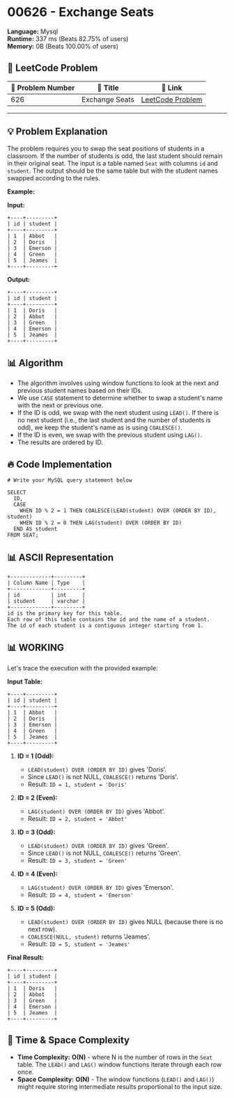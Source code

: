 # 00626 - Exchange Seats
    
**Language:** Mysql  
**Runtime:** 337 ms (Beats 82.75% of users)  
**Memory:** 0B (Beats 100.00% of users)  

## 📝 **LeetCode Problem**
| 🔢 Problem Number | 📌 Title | 🔗 Link |
|------------------|--------------------------|--------------------------|
| 626 | Exchange Seats | [LeetCode Problem](https://leetcode.com/problems/exchange-seats/) |

---

## 💡 **Problem Explanation**

The problem requires you to swap the seat positions of students in a classroom. If the number of students is odd, the last student should remain in their original seat. The input is a table named `Seat` with columns `id` and `student`. The output should be the same table but with the student names swapped according to the rules.

**Example:**

**Input:**

```
+----+---------+
| id | student |
+----+---------+
| 1  | Abbot   |
| 2  | Doris   |
| 3  | Emerson |
| 4  | Green   |
| 5  | Jeames  |
+----+---------+
```

**Output:**

```
+----+---------+
| id | student |
+----+---------+
| 1  | Doris   |
| 2  | Abbot   |
| 3  | Green   |
| 4  | Emerson |
| 5  | Jeames  |
+----+---------+
```

## 📊 **Algorithm**

*   The algorithm involves using window functions to look at the next and previous student names based on their IDs.
*   We use `CASE` statement to determine whether to swap a student's name with the next or previous one.
*   If the ID is odd, we swap with the next student using `LEAD()`. If there is no next student (i.e., the last student and the number of students is odd), we keep the student's name as is using `COALESCE()`.
*   If the ID is even, we swap with the previous student using `LAG()`.
*   The results are ordered by ID.

## 🔥 **Code Implementation**

```mysql
# Write your MySQL query statement below

SELECT 
  ID,
  CASE
    WHEN ID % 2 = 1 THEN COALESCE(LEAD(student) OVER (ORDER BY ID), student)
    WHEN ID % 2 = 0 THEN LAG(student) OVER (ORDER BY ID)
  END AS student
FROM SEAT;
```

## 📊 **ASCII Representation**

```
+-------------+---------+
| Column Name | Type    |
+-------------+---------+
| id          | int     |
| student     | varchar |
+-------------+---------+
id is the primary key for this table.
Each row of this table contains the id and the name of a student.
The id of each student is a contiguous integer starting from 1.
```

## 📊 **WORKING**

Let's trace the execution with the provided example:

**Input Table:**

```
+----+---------+
| id | student |
+----+---------+
| 1  | Abbot   |
| 2  | Doris   |
| 3  | Emerson |
| 4  | Green   |
| 5  | Jeames  |
+----+---------+
```

1.  **ID = 1 (Odd):**
    *   `LEAD(student) OVER (ORDER BY ID)` gives 'Doris'.
    *   Since `LEAD()` is not NULL, `COALESCE()` returns 'Doris'.
    *   Result: `ID = 1, student = 'Doris'`

2.  **ID = 2 (Even):**
    *   `LAG(student) OVER (ORDER BY ID)` gives 'Abbot'.
    *   Result: `ID = 2, student = 'Abbot'`

3.  **ID = 3 (Odd):**
    *   `LEAD(student) OVER (ORDER BY ID)` gives 'Green'.
    *   Since `LEAD()` is not NULL, `COALESCE()` returns 'Green'.
    *   Result: `ID = 3, student = 'Green'`

4.  **ID = 4 (Even):**
    *   `LAG(student) OVER (ORDER BY ID)` gives 'Emerson'.
    *   Result: `ID = 4, student = 'Emerson'`

5.  **ID = 5 (Odd):**
    *   `LEAD(student) OVER (ORDER BY ID)` gives NULL (because there is no next row).
    *   `COALESCE(NULL, student)` returns 'Jeames'.
    *   Result: `ID = 5, student = 'Jeames'`

**Final Result:**

```
+----+---------+
| id | student |
+----+---------+
| 1  | Doris   |
| 2  | Abbot   |
| 3  | Green   |
| 4  | Emerson |
| 5  | Jeames  |
+----+---------+
```

## 🚀 **Time & Space Complexity**

*   **Time Complexity:** **O(N)** - where N is the number of rows in the `Seat` table. The `LEAD()` and `LAG()` window functions iterate through each row once.
*   **Space Complexity:** **O(N)** -  The window functions (`LEAD()` and `LAG()`) might require storing intermediate results proportional to the input size.
    